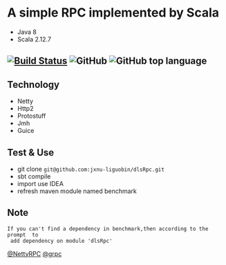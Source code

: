 # A simple RPC implemented by Scala
  
* Java 8
* Scala 2.12.7

[![Build Status](https://travis-ci.org/jxnu-liguobin/dlsRpc.svg?branch=master)](https://travis-ci.org/jxnu-liguobin/dlsRpc)
![GitHub](https://img.shields.io/github/license/jxnu-liguobin/dlsRpc.svg)
![GitHub top language](https://img.shields.io/github/languages/top/jxnu-liguobin/dlsRpc.svg)
---

Technology
---

* Netty 
* Http2 
* Protostuff
* Jmh
* Guice

Test & Use
---

- git clone ```git@github.com:jxnu-liguobin/dlsRpc.git```
- sbt compile
- import use IDEA
- refresh maven module named benchmark 

Note
---

```
If you can't find a dependency in benchmark,then according to the prompt  to                                                                                     
 add dependency on module 'dlsRpc'
```

[@NettyRPC](http://www.cnblogs.com/jietang/p/5675171.html) [@grpc](https://github.com/grpc/grpc-java)